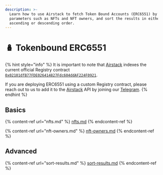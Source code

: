 ```yaml
---
description: >-
  Learn how to use Airstack to fetch Token Bound Accounts (ERC6551) by different
  parameters such as NFTs and NFT owners, and sort the results in either
  ascending or descending order.
---
```


# 🪆 Tokenbound ERC6551

{% hint style="info" %}
It is important to note that [Airstack](https://airstack.xyz) indexes the current official Registry contract [`0x02101dfB77FDE026414827Fdc604ddAF224F0921`](https://etherscan.io/address/0x02101dfB77FDE026414827Fdc604ddAF224F0921).



If you are deploying ERC6551 using a custom Registry contract, please reach out to us to add it to the [Airstack](https://airstack.xyz) API by joining our [Telegram](https://t.me/+1k3c2FR7z51mNDRh).
{% endhint %}

## Basics

{% content-ref url="nfts.md" %}
[nfts.md](nfts.md)
{% endcontent-ref %}

{% content-ref url="nft-owners.md" %}
[nft-owners.md](nft-owners.md)
{% endcontent-ref %}

## Advanced

{% content-ref url="sort-results.md" %}
[sort-results.md](sort-results.md)
{% endcontent-ref %}

